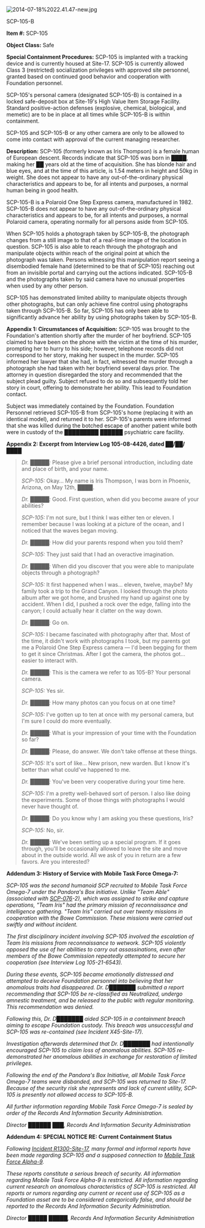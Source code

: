 ![2014-07-18%2022.41.47-new.jpg](http://scp-wiki.wdfiles.com/local--files/scp-105/2014-07-18%2022.41.47-new.jpg)

SCP-105-B

**Item #:** SCP-105

**Object Class:** Safe

**Special Containment Procedures:** SCP-105 is implanted with a tracking device and is currently housed at Site-17. SCP-105 is currently allowed Class 3 (restricted) socialization privileges with approved site personnel, granted based on continued good behavior and cooperation with Foundation personnel.

SCP-105's personal camera (designated SCP-105-B) is contained in a locked safe-deposit box at Site-19's High Value Item Storage Facility. Standard positive-action defenses (explosive, chemical, biological, and memetic) are to be in place at all times while SCP-105-B is within containment.

SCP-105 and SCP-105-B or any other camera are only to be allowed to come into contact with approval of the current managing researcher.

**Description:** SCP-105 (formerly known as Iris Thompson) is a female human of European descent. Records indicate that SCP-105 was born in ████, making her ██ years old at the time of acquisition. She has blonde hair and blue eyes, and at the time of this article, is 1.54 meters in height and 50kg in weight. She does not appear to have any out-of-the-ordinary physical characteristics and appears to be, for all intents and purposes, a normal human being in good health.

SCP-105-B is a Polaroid One Step Express camera, manufactured in 1982. SCP-105-B does not appear to have any out-of-the-ordinary physical characteristics and appears to be, for all intents and purposes, a normal Polaroid camera, operating normally for all persons aside from SCP-105.

When SCP-105 holds a photograph taken by SCP-105-B, the photograph changes from a still image to that of a real-time image of the location in question. SCP-105 is also able to reach through the photograph and manipulate objects within reach of the original point at which the photograph was taken. Persons witnessing this manipulation report seeing a disembodied female hand (determined to be that of SCP-105) reaching out from an invisible portal and carrying out the actions indicated. SCP-105-B and the photographs taken by said camera have no unusual properties when used by any other person.

SCP-105 has demonstrated limited ability to manipulate objects through other photographs, but can only achieve fine control using photographs taken through SCP-105-B. So far, SCP-105 has only been able to significantly advance her ability by using photographs taken by SCP-105-B.

**Appendix 1: Circumstances of Acquisition:** SCP-105 was brought to the Foundation's attention shortly after the murder of her boyfriend. SCP-105 claimed to have been on the phone with the victim at the time of his murder, prompting her to hurry to his side; however, telephone records did not correspond to her story, making her suspect in the murder. SCP-105 informed her lawyer that she had, in fact, witnessed the murder through a photograph she had taken with her boyfriend several days prior. The attorney in question disregarded the story and recommended that the subject plead guilty. Subject refused to do so and subsequently told her story in court, offering to demonstrate her ability. This lead to Foundation contact.

Subject was immediately contained by the Foundation. Foundation Personnel retrieved SCP-105-B from SCP-105's home (replacing it with an identical model), and returned it to her. SCP-105's parents were informed that she was killed during the botched escape of another patient while both were in custody of the █████████ ██████ psychiatric care facility.

**Appendix 2: Excerpt from Interview Log 105-08-4426, dated ██/██/████**

> **<Begin Log>**
> 
> _Dr. █████:_ Please give a brief personal introduction, including date and place of birth, and your name.
> 
> _SCP-105:_ Okay… My name is Iris Thompson, I was born in Phoenix, Arizona, on May 12th, ████.
> 
> _Dr. █████:_ Good. First question, when did you become aware of your abilities?
> 
> _SCP-105:_ I'm not sure, but I think I was either ten or eleven. I remember because I was looking at a picture of the ocean, and I noticed that the waves began moving.
> 
> _Dr. █████:_ How did your parents respond when you told them?
> 
> _SCP-105:_ They just said that I had an overactive imagination.
> 
> _Dr. █████:_ When did you discover that you were able to manipulate objects through a photograph?
> 
> _SCP-105:_ It first happened when I was… eleven, twelve, maybe? My family took a trip to the Grand Canyon. I looked through the photo album after we got home, and brushed my hand up against one by accident. When I did, I pushed a rock over the edge, falling into the canyon; I could actually hear it clatter on the way down.
> 
> _Dr. █████:_ Go on.
> 
> _SCP-105:_ I became fascinated with photography after that. Most of the time, it didn't work with photographs I took, but my parents got me a Polaroid One Step Express camera — I'd been begging for them to get it since Christmas. _<SCP-105 starts smiling.>_ After I got the camera, the photos got… easier to interact with.
> 
> _Dr. █████:_ This is the camera we refer to as 105-B? Your personal camera.
> 
> _SCP-105:_ Yes sir.
> 
> _Dr. █████:_ How many photos can you focus on at one time?
> 
> _SCP-105:_ I've gotten up to ten at once with my personal camera, but I'm sure I could do more eventually.
> 
> _Dr. █████:_ What is your impression of your time with the Foundation so far?
> 
> _<SCP-105 remains silent.>_
> 
> _Dr. █████:_ Please, do answer. We don't take offense at these things.
> 
> _SCP-105:_ It's sort of like… New prison, new warden. But I know it's better than what could've happened to me.
> 
> _Dr. █████:_ You've been very cooperative during your time here.
> 
> _SCP-105:_ I'm a pretty well-behaved sort of person. I also like doing the experiments. Some of those things with photographs I would never have thought of.
> 
> _Dr. █████:_ Do you know why I am asking you these questions, Iris?
> 
> _SCP-105:_ No, sir.
> 
> _Dr. █████:_ We've been setting up a special program. If it goes through, you'll be occasionally allowed to leave the site and move about in the outside world. All we ask of you in return are a few favors. Are you interested?
> 
> **<End Log>**

**Addendum 3: History of Service with Mobile Task Force Omega-7:**

_SCP-105 was the second humanoid SCP recruited to Mobile Task Force Omega-7 under the Pandora's Box initiative. Unlike "Team Able" (associated with [SCP-076](/scp-076)\-2), which was assigned to strike and capture operations, "Team Iris" had the primary mission of reconnaissance and intelligence gathering. "Team Iris" carried out over twenty missions in cooperation with the Bowe Commission. These missions were carried out swiftly and without incident._

_The first disciplinary incident involving SCP-105 involved the escalation of Team Iris missions from reconnaissance to wetwork. SCP-105 violently opposed the use of her abilities to carry out assassinations, even after members of the Bowe Commission repeatedly attempted to secure her cooperation (see Interview Log 105-21-6543)._

_During these events, SCP-105 became emotionally distressed and attempted to deceive Foundation personnel into believing that her anomalous traits had disappeared. Dr. D███████ submitted a report recommending that SCP-105 be re-classified as Neutralized, undergo amnestic treatment, and be released to the public with regular monitoring. This recommendation was denied._

_Following this, Dr. D███████ aided SCP-105 in a containment breach aiming to escape Foundation custody. This breach was unsuccessful and SCP-105 was re-contained (see Incident X45-Site-17)._

_Investigation afterwards determined that Dr. D███████ had intentionally encouraged SCP-105 to claim loss of anomalous abilities. SCP-105 re-demonstrated her anomalous abilities in exchange for restoration of limited privileges._

_Following the end of the Pandora's Box Initiative, all Mobile Task Force Omega-7 teams were disbanded, and SCP-105 was returned to Site-17. Because of the security risk she represents and lack of current utility, SCP-105 is presently not allowed access to SCP-105-B._

_All further information regarding Mobile Task Force Omega-7 is sealed by order of the Records And Information Security Administration._

_Director ██████ ███, Records And Information Security Administration_

**Addendum 4: SPECIAL NOTICE RE: Current Containment Status**

_Following [Incident R1300-Site-17](http://www.scp-wiki.net/immediate-actions), many formal and informal reports have been made regarding SCP-105 and a supposed connection to [Mobile Task Force Alpha-9](/resurrection)._

_These reports constitute a serious breach of security. All information regarding Mobile Task Force Alpha-9 is restricted. All information regarding current research on anomalous characteristics of SCP-105 is restricted. All reports or rumors regarding any current or recent use of SCP-105 as a Foundation asset are to be considered categorically false, and should be reported to the Records And Information Security Administration._

_Director █████ █████, Records And Information Security Administration_